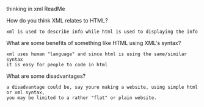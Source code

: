 thinking in xml ReadMe

How do you think XML relates to HTML? 

	xml is used to describe info while html is used to displaying the info

What are some benefits of something like HTML using XML's syntax?  

	xml uses human "language" and since html is using the same/similar syntax
	it is easy for people to code in html

What are some disadvantages? 

	a disadvantage could be, say youre making a website, using simple html or xml syntax,
	you may be limited to a rather "flat" or plain website.
